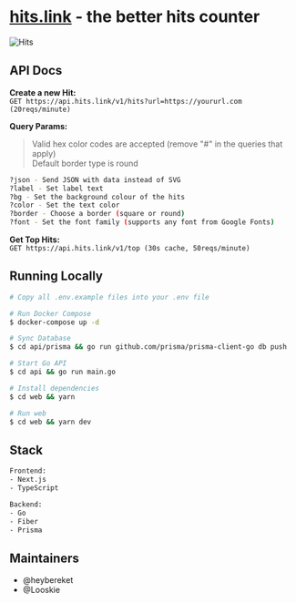 # [hits.link](https://hits.link) - the better hits counter
![Hits](https://hits.link/hits?url=https://github.com/heybereket/hits&bg=292B2F)

## API Docs

**Create a new Hit:** <br />
`GET https://api.hits.link/v1/hits?url=https://yoururl.com (20reqs/minute)`

**Query Params:**
> Valid hex color codes are accepted (remove "#" in the queries that apply) <br />
> Default border type is round

```bash
?json - Send JSON with data instead of SVG
?label - Set label text
?bg - Set the background colour of the hits
?color - Set the text color
?border - Choose a border (square or round)
?font - Set the font family (supports any font from Google Fonts)
```

**Get Top Hits:** <br />
`GET https://api.hits.link/v1/top (30s cache, 50reqs/minute)`


## Running Locally
```bash
# Copy all .env.example files into your .env file

# Run Docker Compose 
$ docker-compose up -d

# Sync Database
$ cd api/prisma && go run github.com/prisma/prisma-client-go db push

# Start Go API
$ cd api && go run main.go

# Install dependencies
$ cd web && yarn

# Run web
$ cd web && yarn dev
```

## Stack
```bash
Frontend:
- Next.js
- TypeScript

Backend:
- Go
- Fiber
- Prisma
```

## Maintainers
- @heybereket
- @Looskie
